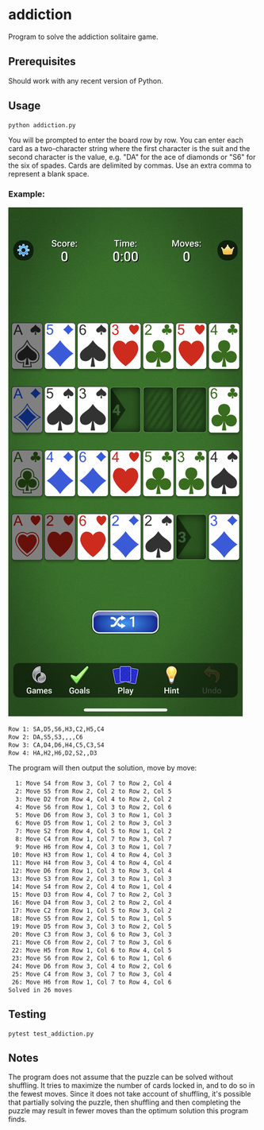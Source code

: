 # addiction
Program to solve the addiction solitaire game.

## Prerequisites

Should work with any recent version of Python.

## Usage

    python addiction.py

You will be prompted to enter the board row by row. You can enter each card as a
two-character string where the first character is the suit and the second
character is the value, e.g. "DA" for the ace of diamonds or "S6" for the six of
spades. Cards are delimited by commas. Use an extra comma to represent a blank
space.

### Example:

![Screenshot](addiction.PNG)

    Row 1: SA,D5,S6,H3,C2,H5,C4
    Row 2: DA,S5,S3,,,,C6
    Row 3: CA,D4,D6,H4,C5,C3,S4
    Row 4: HA,H2,H6,D2,S2,,D3

The program will then output the solution, move by move:

      1: Move S4 from Row 3, Col 7 to Row 2, Col 4
      2: Move S5 from Row 2, Col 2 to Row 2, Col 5
      3: Move D2 from Row 4, Col 4 to Row 2, Col 2
      4: Move S6 from Row 1, Col 3 to Row 2, Col 6
      5: Move D6 from Row 3, Col 3 to Row 1, Col 3
      6: Move D5 from Row 1, Col 2 to Row 3, Col 3
      7: Move S2 from Row 4, Col 5 to Row 1, Col 2
      8: Move C4 from Row 1, Col 7 to Row 3, Col 7
      9: Move H6 from Row 4, Col 3 to Row 1, Col 7
     10: Move H3 from Row 1, Col 4 to Row 4, Col 3
     11: Move H4 from Row 3, Col 4 to Row 4, Col 4
     12: Move D6 from Row 1, Col 3 to Row 3, Col 4
     13: Move S3 from Row 2, Col 3 to Row 1, Col 3
     14: Move S4 from Row 2, Col 4 to Row 1, Col 4
     15: Move D3 from Row 4, Col 7 to Row 2, Col 3
     16: Move D4 from Row 3, Col 2 to Row 2, Col 4
     17: Move C2 from Row 1, Col 5 to Row 3, Col 2
     18: Move S5 from Row 2, Col 5 to Row 1, Col 5
     19: Move D5 from Row 3, Col 3 to Row 2, Col 5
     20: Move C3 from Row 3, Col 6 to Row 3, Col 3
     21: Move C6 from Row 2, Col 7 to Row 3, Col 6
     22: Move H5 from Row 1, Col 6 to Row 4, Col 5
     23: Move S6 from Row 2, Col 6 to Row 1, Col 6
     24: Move D6 from Row 3, Col 4 to Row 2, Col 6
     25: Move C4 from Row 3, Col 7 to Row 3, Col 4
     26: Move H6 from Row 1, Col 7 to Row 4, Col 6
    Solved in 26 moves

## Testing

    pytest test_addiction.py

## Notes

The program does not assume that the puzzle can be solved without shuffling.
It tries to maximize the number of cards locked in, and to do so in the
fewest moves. Since it does not take account of shuffling, it's possible
that partially solving the puzzle, then shuffling and then completing the
puzzle may result in fewer moves than the optimum solution this program finds.